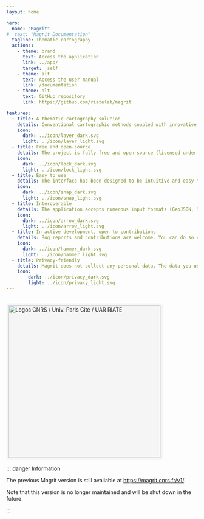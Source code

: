 ```yaml
---
layout: home

hero:
  name: "Magrit"
#  text: "Magrit Documentation"
  tagline: Thematic cartography
  actions:
    - theme: brand
      text: Access the application
      link: ../app/
      target: _self
    - theme: alt
      text: Access the user manual
      link: /documentation
    - theme: alt
      text: GitHub repository
      link: https://github.com/riatelab/magrit

features:
  - title: A thematic cartography solution
    details: Conventional cartographic methods coupled with innovative techniques (proportional symbols, choropleth map, discontinuity map, smoothed map, gridded map, cartogram, etc.).
    icon: 
      dark: ../icon/layer_dark.svg
      light: ../icon/layer_light.svg
  - title: Free and open-source
    details: The project is fully free and open-source (licensed under GNU GPL v3). It's backed against a solid and modern suite of FOSS libraries.
    icon: 
      dark: ../icon/lock_dark.svg
      light: ../icon/lock_light.svg
  - title: Easy to use
    details: The interface has been designed to be intuitive and easy to learn. It allows you to teach and learn thematic cartography.
    icon: 
      dark: ../icon/snap_dark.svg
      light: ../icon/snap_light.svg
  - title: Interoperable
    details: The application accepts numerous input formats (GeoJSON, Shapefile, GeoPackage, CSV, etc.). It can export the resulting map in a number of formats, as well as save a "project file".
    icon: 
      dark: ../icon/arrow_dark.svg
      light: ../icon/arrow_light.svg
  - title: In active development, open to contributions
    details: Bug reports and contributions are welcome. You can do so via the GitHub platform. The application is still under active development, and new features are already planned!
    icon: 
      dark: ../icon/hammer_dark.svg
      light: ../icon/hammer_light.svg
  - title: Privacy-friendly
    details: Magrit does not collect any personal data. The data you use in the application is not transmitted to remote servers and remains in your browser.
    icon: 
        dark: ../icon/privacy_dark.svg
        light: ../icon/privacy_light.svg
---
```


<div>
    <br />
    <a href="https://riate.cnrs.fr" target="_blank" rel="noopener noreferrer">
    <img src="/logos-footer.png" style="margin:auto;border: 6px solid whitesmoke !important;background: whitesmoke; border-radius: 6px; width:400px" alt="Logos CNRS / Univ. Paris Cité / UAR RIATE">
    </a>
</div>

::: danger Information

The previous Magrit version is still available at <a target="_self" href="https://magrit.cnrs.fr/v1/">https://magrit.cnrs.fr/v1/</a>.

Note that this version is no longer maintained and will be shut down in the future.

:::